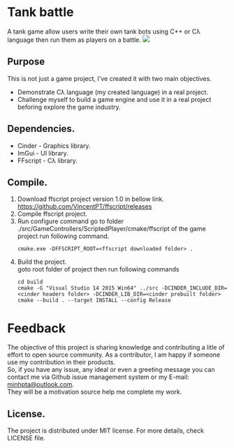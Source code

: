 # Tank battle
A tank game allow users write their own tank bots using C++ or Cλ language then run them as players on a battle.
![](https://github.com/VincentPT/ffscript/blob/master/doc/images/best-practice.gif)

## Purpose
This is not just a game project, I've created it with two main objectives.
* Demonstrate Cλ language (my created language) in a real project.
* Challenge myself to build a game engine and use it in a real project beforing explore the game industry.

## Dependencies.
* Cinder - Graphics library.
* ImGui - UI library.
* FFscript - Cλ library.

## Compile.
1. Download ffscript project version 1.0 in bellow link.  
   https://github.com/VincentPT/ffscript/releases
2. Compile ffscript project.
3. Run configure command
   go to folder ./src/GameControllers/ScriptedPlayer/cmake/ffscript of the game project run following command.
   ```
   cmake.exe -DFFSCRIPT_ROOT=<ffscript downloaded folder> .
   ```
4. Build the project.   
   goto root folder of project then run following commands
   ```
   cd build
   cmake -G "Visual Studio 14 2015 Win64" ../src -DCINDER_INCLUDE_DIR=<cinder headers folder> -DCINDER_LIB_DIR=<cinder prebuilt folder>
   cmake --build . --target INSTALL --config Release
   ```

# Feedback
 The objective of this project is sharing knowledge and contributing a litle of effort to open source community. As a contributor, I am happy if someone use my contribution in their products.  
 So, if you have any issue, any ideal or even a greeting message you can contact me via Github issue management system or my E-mail: minhpta@outlook.com.  
 They will be a motivation source help me complete my work.

## License.
The project is distributed under MIT license.
For more details, check LICENSE file.
